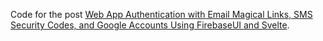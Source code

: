 Code for the post [Web App Authentication with Email Magical Links, SMS Security Codes, and Google Accounts Using FirebaseUI and Svelte](https://code.melo.plus/p/auth-firebaseui-svelte).
